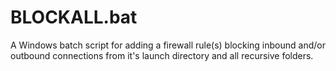 # BLOCKALL.bat
 A Windows batch script for adding a firewall rule(s) blocking inbound and/or outbound connections from it's launch directory and all recursive folders.
